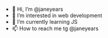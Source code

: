 - 👋 Hi, I’m @janeyears
- 👀 I’m interested in web development
- 🌱 I’m currently learning JS
- 📫 How to reach me tg @janeyears
